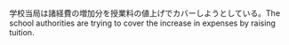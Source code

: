 <tr><td>学校当局は諸経費の増加分を授業料の値上げでカバーしようとしている。<td><tr><tr><td>The school authorities are trying to cover the increase in expenses by raising tuition.<td><tr></table>

